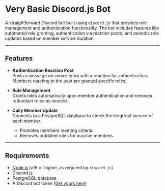 # Very Basic Discord.js Bot

A straightforward Discord bot built using `discord.js` that provides role management and authentication functionality. The bot includes features like automated role granting, authentication via reaction posts, and periodic role updates based on member service duration.

---

## Features

- **Authentication Reaction Post**  
  Posts a message on server entry with a reaction for authentication. Members reacting to the post are granted specific roles.  

- **Role Management**  
  Grants roles automatically upon member authentication and removes redundant roles as needed.  

- **Daily Member Update**  
  Connects to a PostgreSQL database to check the length of service of each member.  
  - Promotes members meeting criteria.  
  - Removes outdated roles for inactive members.  

---

## Requirements

- [Node.js](https://nodejs.org/) (v16 or higher, as required by `discord.js`)  
- [Discord.js](https://discord.js.org/)  
- PostgreSQL database  
- A Discord bot token ([Get yours here](https://discord.com/developers/applications))  
